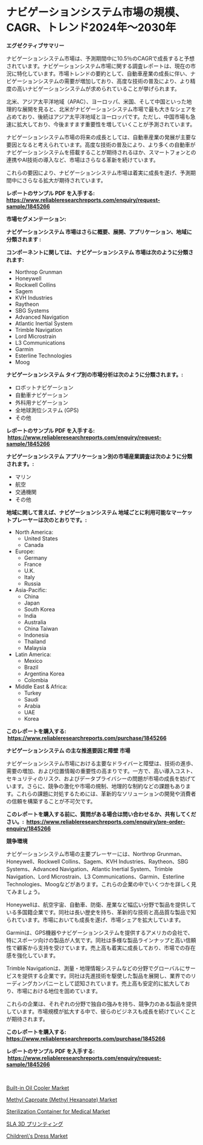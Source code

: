 <p><h1>ナビゲーションシステム市場の規模、CAGR、トレンド2024年〜2030年</h1></p><p><strong>エグゼクティブサマリー</strong></p>
<p><p>ナビゲーションシステム市場は、予測期間中に10.5％のCAGRで成長すると予想されています。ナビゲーションシステム市場に関する調査レポートは、現在の市況に特化しています。市場トレンドの要約として、自動車産業の成長に伴い、ナビゲーションシステムの需要が増加しており、高度な技術の普及により、より精度の高いナビゲーションシステムが求められていることが挙げられます。</p><p>北米、アジア太平洋地域（APAC）、ヨーロッパ、米国、そして中国といった地理的な展開を見ると、北米がナビゲーションシステム市場で最も大きなシェアを占めており、後続はアジア太平洋地域とヨーロッパです。ただし、中国市場も急速に拡大しており、今後ますます重要性を増していくことが予測されています。</p><p>ナビゲーションシステム市場の将来の成長としては、自動車産業の発展が主要な要因となると考えられています。高度な技術の普及により、より多くの自動車がナビゲーションシステムを搭載することが期待されるほか、スマートフォンとの連携やAI技術の導入など、市場はさらなる革新を続けています。</p><p>これらの要因により、ナビゲーションシステム市場は着実に成長を遂げ、予測期間中にさらなる拡大が期待されています。</p></p>
<p><strong>レポートのサンプル PDF を入手する: <a href="https://www.reliableresearchreports.com/enquiry/request-sample/1845266">https://www.reliableresearchreports.com/enquiry/request-sample/1845266</a></strong></p>
<p><strong>市場セグメンテーション:</strong></p>
<p><strong> ナビゲーションシステム 市場はさらに概要、展開、アプリケーション、地域に分類されます :</strong></p>
<p><strong>コンポーネントに関しては、 ナビゲーションシステム 市場は次のように分類されます: &nbsp;</strong></p>
<p><ul><li>Northrop Grunman</li><li>Honeywell</li><li>Rockwell Collins</li><li>Sagem</li><li>KVH Industries</li><li>Raytheon</li><li>SBG Systems</li><li>Advanced Navigation</li><li>Atlantic Inertial System</li><li>Trimble Navigation</li><li>Lord Microstrain</li><li>L3 Communications</li><li>Garmin</li><li>Esterline Technologies</li><li>Moog</li></ul></p>
<p><strong> ナビゲーションシステム タイプ別の市場分析は次のように分類されます。:</strong></p>
<p><ul><li>ロボットナビゲーション</li><li>自動車ナビゲーション</li><li>外科用ナビゲーション</li><li>全地球測位システム (GPS)</li><li>その他</li></ul></p>
<p><strong>レポートのサンプル PDF を入手する: &nbsp;<a href="https://www.reliableresearchreports.com/enquiry/request-sample/1845266">https://www.reliableresearchreports.com/enquiry/request-sample/1845266</a></strong></p>
<p><strong> ナビゲーションシステム アプリケーション別の市場産業調査は次のように分類されます。:</strong></p>
<p><ul><li>マリン</li><li>航空</li><li>交通機関</li><li>その他</li></ul></p>
<p><strong>地域に関して言えば、ナビゲーションシステム 地域ごとに利用可能なマーケットプレーヤーは次のとおりです。:</strong></p>
<p><ul>
    <li>
        North America:
        <ul>
            <li>United States</li>
            <li>Canada</li>
        </ul>
    </li>
    <li>
        Europe:
        <ul>
            <li>Germany</li>
            <li>France</li>
            <li>U.K.</li>
            <li>Italy</li>
            <li>Russia</li>
        </ul>
    </li>
    <li>
        Asia-Pacific:
        <ul>
            <li>China</li>
            <li>Japan</li>
            <li>South Korea</li>
            <li>India</li>
            <li>Australia</li>
            <li>China Taiwan</li>
            <li>Indonesia</li>
            <li>Thailand</li>
            <li>Malaysia</li>
        </ul>
    </li>
    <li>
        Latin America:
        <ul>
            <li>Mexico</li>
            <li>Brazil</li>
            <li>Argentina Korea</li>
            <li>Colombia</li>
        </ul>
    </li>
    <li>
        Middle East & Africa:
        <ul>
            <li>Turkey</li>
            <li>Saudi</li>
            <li>Arabia</li>
            <li>UAE</li>
            <li>Korea</li>
        </ul>
    </li>
    </ul></p>
<p><strong>このレポートを購入する: &nbsp;<a href="https://www.reliableresearchreports.com/purchase/1845266">https://www.reliableresearchreports.com/purchase/1845266</a></strong></p>
<p><strong>ナビゲーションシステム の主な推進要因と障壁 市場</strong></p>
<p><p>ナビゲーションシステム市場における主要なドライバーと障壁は、技術の進歩、需要の増加、および位置情報の重要性の高まりです。一方で、高い導入コスト、セキュリティのリスク、およびデータプライバシーの問題が市場の成長を妨げています。さらに、競争の激化や市場の規制、地理的な制約などの課題もあります。これらの課題に対処するためには、革新的なソリューションの開発や消費者の信頼を構築することが不可欠です。</p></p>
<p><strong>このレポートを購入する前に、質問がある場合は問い合わせるか、共有してください。:&nbsp; <a href="https://www.reliableresearchreports.com/enquiry/pre-order-enquiry/1845266">https://www.reliableresearchreports.com/enquiry/pre-order-enquiry/1845266</a></strong></p>
<p><strong>競争環境</strong></p>
<p><p>ナビゲーションシステム市場の主要プレーヤーには、Northrop Grunman、Honeywell、Rockwell Collins、Sagem、KVH Industries、Raytheon、SBG Systems、Advanced Navigation、Atlantic Inertial System、Trimble Navigation、Lord Microstrain、L3 Communications、Garmin、Esterline Technologies、Moogなどがあります。これらの企業の中でいくつかを詳しく見てみましょう。</p><p>Honeywellは、航空宇宙、自動車、防衛、産業など幅広い分野で製品を提供している多国籍企業です。同社は長い歴史を持ち、革新的な技術と高品質な製品で知られています。市場においても成長を遂げ、市場シェアを拡大しています。</p><p>Garminは、GPS機器やナビゲーションシステムを提供するアメリカの会社で、特にスポーツ向けの製品が人気です。同社は多様な製品ラインナップと高い信頼性で顧客から支持を受けています。売上高も着実に成長しており、市場での存在感を強化しています。</p><p>Trimble Navigationは、測量・地理情報システムなどの分野でグローバルにサービスを提供する企業です。同社は先進技術を駆使した製品を展開し、業界でのリーディングカンパニーとして認知されています。売上高も安定的に拡大しており、市場における地位を固めています。</p><p>これらの企業は、それぞれの分野で独自の強みを持ち、競争力のある製品を提供しています。市場規模が拡大する中で、彼らのビジネスも成長を続けていくことが期待されます。</p></p>
<p><strong>このレポートを購入する: &nbsp; <a href="https://www.reliableresearchreports.com/purchase/1845266">https://www.reliableresearchreports.com/purchase/1845266</a></strong></p>
<p><strong>レポートのサンプル PDF を入手する: &nbsp;<a href="https://www.reliableresearchreports.com/enquiry/request-sample/1845266">https://www.reliableresearchreports.com/enquiry/request-sample/1845266</a></strong><strong></strong></p>
<p>&nbsp;</p>
<p><p><a href="https://github.com/lbird53714/Market-Research-Report-List-3/blob/main/built-in-oil-cooler-market.md">Built-in Oil Cooler Market</a></p><p><a href="https://meowing-canidae-761.notion.site/Methyl-Caproate-Methyl-Hexanoate-Market-Research-Report-The-Key-To-Successful-Business-Strategy-F-8fd9889224884c7e9fb8d979e2c950aa">Methyl Caproate (Methyl Hexanoate) Market</a></p><p><a href="https://github.com/dringals/Market-Research-Report-List-3/blob/main/sterilization-container-for-medical-market.md">Sterilization Container for Medical Market</a></p><p><a href="https://medium.com/@kayceeboehm2023/sla-3d%E3%83%97%E3%83%AA%E3%83%B3%E3%83%88%E5%B8%82%E5%A0%B4%E3%81%AF-%E5%B8%82%E5%A0%B4%E3%82%B7%E3%82%A7%E3%82%A2-%E5%B8%82%E5%A0%B4%E5%8B%95%E5%90%91-%E5%B8%82%E5%A0%B4%E6%88%90%E9%95%B7%E3%81%AB%E9%96%A2%E3%81%99%E3%82%8B%E6%83%85%E5%A0%B1%E3%82%92%E6%8F%90%E4%BE%9B%E3%81%97%E3%81%BE%E3%81%99-1698db46ed09">SLA 3D プリンティング</a></p><p><a href="https://issuu.com/reportprime-2/docs/childrens-dress-market-size-2030.pptx">Children\'s Dress Market</a></p></p>